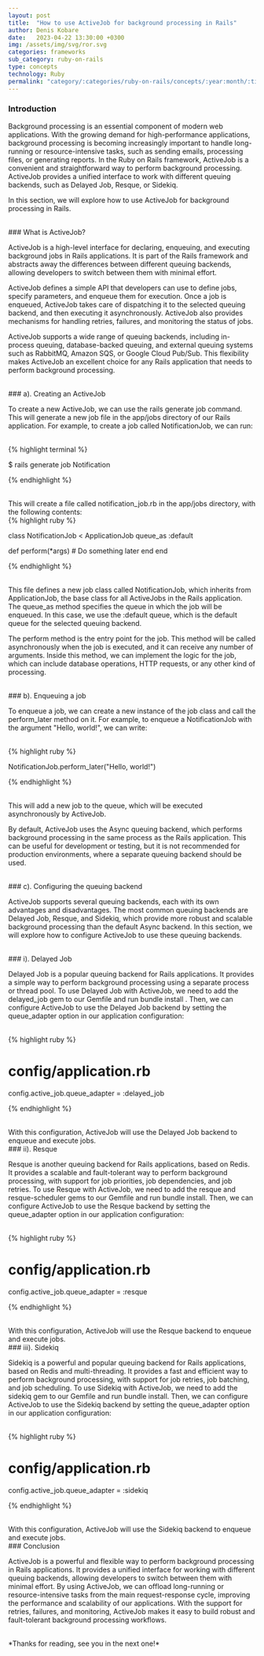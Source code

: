 ```yaml
---
layout: post
title:  "How to use ActiveJob for background processing in Rails"
author: Denis Kobare
date:   2023-04-22 13:30:00 +0300
img: /assets/img/svg/ror.svg
categories: frameworks
sub_category: ruby-on-rails
type: concepts
technology: Ruby
permalink: "category/:categories/ruby-on-rails/concepts/:year:month/:title"
---
```



### Introduction

Background processing is an essential component of modern web applications. 
With the growing demand for high-performance applications, background processing 
is becoming increasingly important to handle long-running or resource-intensive 
tasks, such as sending emails, processing files, or generating reports. In the 
Ruby on Rails framework, ActiveJob is a convenient and straightforward way to 
perform background processing. ActiveJob provides a unified interface to work 
with different queuing backends, such as Delayed Job, Resque, or Sidekiq. 

In this section, we will explore how to use ActiveJob for background processing in Rails.


<br>
### What is ActiveJob?

ActiveJob is a high-level interface for declaring, enqueuing, and executing 
background jobs in Rails applications. It is part of the Rails framework and 
abstracts away the differences between different queuing backends, allowing 
developers to switch between them with minimal effort.

ActiveJob defines a simple API that developers can use to define jobs, specify 
parameters, and enqueue them for execution. Once a job is enqueued, ActiveJob 
takes care of dispatching it to the selected queuing backend, and then executing 
it asynchronously. ActiveJob also provides mechanisms for handling retries, 
failures, and monitoring the status of jobs.

ActiveJob supports a wide range of queuing backends, including in-process queuing, 
database-backed queuing, and external queuing systems such as RabbitMQ, Amazon SQS, 
or Google Cloud Pub/Sub. This flexibility makes ActiveJob an excellent choice for 
any Rails application that needs to perform background processing.


<br>
### a). Creating an ActiveJob

To create a new ActiveJob, we can use the <span class="badge">rails generate job
</span> command. This will 
generate a new job file in the <span class="badge">app/jobs</span> directory of 
our Rails application. For example, to create a job called <span class="badge">
NotificationJob</span>, we can run:


<br>
{% highlight terminal %}

$ rails generate job Notification

{% endhighlight %}

<br>
This will create a file called <span class="badge">notification_job.rb</span> in 
the <span class="badge">app/jobs</span> directory, with the following contents:


<br>
{% highlight ruby %}

class NotificationJob < ApplicationJob
  queue_as :default

  def perform(*args)
    # Do something later
  end
end


{% endhighlight %}


<br>
This file defines a new job class called <span class="badge">NotificationJob</span>, 
which inherits from <span class="badge">ApplicationJob</span>, the base class for 
all ActiveJobs in the Rails application. The queue_as method specifies the queue 
in which the job will be enqueued. In this case, we use the <span class="badge">
:default queue</span>, which is the default queue for the selected queuing backend.


The <span class="badge">perform</span> method is the entry point for the job. 
This method will be called asynchronously when the job is executed, and it can 
receive any number of arguments. Inside this method, we can implement the logic 
for the job, which can include database operations, HTTP requests, or any other 
kind of processing.



<br>
### b). Enqueuing a job

To enqueue a job, we can create a new instance of the job class and call the 
<span class="badge">perform_later</span> method on it. For example, to enqueue a 
<span class="badge">NotificationJob</span> with the argument "Hello, world!", we 
can write:


<br>
{% highlight ruby %}

NotificationJob.perform_later("Hello, world!")

{% endhighlight %}


<br>
This will add a new job to the queue, which will be executed asynchronously by 
ActiveJob.

By default, ActiveJob uses the Async queuing backend, which performs background 
processing in the same process as the Rails application. This can be useful for 
development or testing, but it is not recommended for production environments, 
where a separate queuing backend should be used.


<br>
### c). Configuring the queuing backend

ActiveJob supports several queuing backends, each with its own advantages and 
disadvantages. The most common queuing backends are Delayed Job, Resque, and 
Sidekiq, which provide more robust and scalable background processing than the 
default Async backend. In this section, we will explore how to configure 
ActiveJob to use these queuing backends.



<br>
### i). Delayed Job

Delayed Job is a popular queuing backend for Rails applications. It provides a 
simple way to perform background processing using a separate process or thread 
pool. To use Delayed Job with ActiveJob, we need to add the <span class="badge">
delayed_job</span> gem to our Gemfile and run <span class="badge">bundle install
</span>. Then, we can configure ActiveJob to use the Delayed Job backend by 
setting the <span class="badge">queue_adapter</span> option in our application 
configuration:


<br>
{% highlight ruby %}

# config/application.rb
config.active_job.queue_adapter = :delayed_job

{% endhighlight %}


<br>
With this configuration, ActiveJob will use the Delayed Job backend to enqueue 
and execute jobs.


<br>
### ii). Resque

Resque is another queuing backend for Rails applications, based on Redis. It 
provides a scalable and fault-tolerant way to perform background processing, with 
support for job priorities, job dependencies, and job retries. To use Resque with 
ActiveJob, we need to add the <span class="badge">resque</span> and 
<span class="badge">resque-scheduler</span> gems to our Gemfile and run 
<span class="badge">bundle install</span>. Then, we can configure ActiveJob to 
use the Resque backend by setting the <span class="badge">queue_adapter</span> 
option in our application configuration:


<br>
{% highlight ruby %}

# config/application.rb
config.active_job.queue_adapter = :resque

{% endhighlight %}


<br>
With this configuration, ActiveJob will use the Resque backend to enqueue and 
execute jobs.



<br>
### iii). Sidekiq

Sidekiq is a powerful and popular queuing backend for Rails applications, based 
on Redis and multi-threading. It provides a fast and efficient way to perform 
background processing, with support for job retries, job batching, and job 
scheduling. To use Sidekiq with ActiveJob, we need to add the <span class="badge">
sidekiq</span> gem to our Gemfile and run <span class="badge">bundle install</span>. 
Then, we can configure ActiveJob to use the Sidekiq backend by setting the 
<span class="badge">queue_adapter</span> option in our application configuration:


<br>
{% highlight ruby %}

# config/application.rb
config.active_job.queue_adapter = :sidekiq

{% endhighlight %}


<br>
With this configuration, ActiveJob will use the Sidekiq backend to enqueue and 
execute jobs.


<br>
### Conclusion

ActiveJob is a powerful and flexible way to perform background processing in 
Rails applications. It provides a unified interface for working with different 
queuing backends, allowing developers to switch between them with minimal effort. 
By using ActiveJob, we can offload long-running or resource-intensive tasks from 
the main request-response cycle, improving the performance and scalability of our 
applications. With the support for retries, failures, and monitoring, ActiveJob 
makes it easy to build robust and fault-tolerant background processing workflows.


<br>
*Thanks for reading, see you in the next one!*
